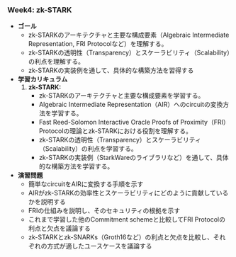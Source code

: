 ### Week4: zk-STARK

- **ゴール**
    - zk-STARKのアーキテクチャと主要な構成要素（Algebraic Intermediate Representation, FRI Protocolなど）を理解する。
    - zk-STARKの透明性（Transparency）とスケーラビリティ（Scalability）の利点を理解する。
    - zk-STARKの実装例を通して、具体的な構築方法を習得する
- **学習カリキュラム**
    1. **zk-STARK:**
        - zk-STARKのアーキテクチャと主要な構成要素を学習する。
        - Algebraic Intermediate Representation（AIR）へのcircuitの変換方法を学習する。
        - Fast Reed-Solomon Interactive Oracle Proofs of Proximity（FRI）Protocolの理論とzk-STARKにおける役割を理解する。
        - zk-STARKの透明性（Transparency）とスケーラビリティ（Scalability）の利点を学習する。
        - zk-STARKの実装例（StarkWareのライブラリなど）を通して、具体的な構築方法を学習する。
- **演習問題**
    - 簡単なcircuitをAIRに変換する手順を示す
    - AIRがzk-STARKの効率性とスケーラビリティにどのように貢献しているかを説明する
    - FRIの仕組みを説明し、そのセキュリティの根拠を示す
    - これまで学習した他のCommitment schemeと比較してFRI Protocolの利点と欠点を議論する
    - zk-STARKとzk-SNARKs（Groth16など）の利点と欠点を比較し、それぞれの方式が適したユースケースを議論する

